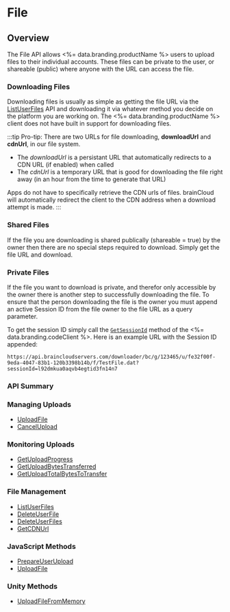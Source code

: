 # File
## Overview



The File API allows <%= data.branding.productName %> users to upload files to their individual accounts.
These files can be private to the user, or shareable (public) where anyone with the URL can access the file.

### Downloading Files

Downloading files is usually as simple as getting the file URL via the [ListUserFiles](/api/capi/file/listuserfiles) API and downloading it via whatever method you decide on the platform you are working on.  The <%= data.branding.productName %> client does not have built in support for downloading files.

:::tip
Pro-tip: There are two URLs for file downloading, <strong>downloadUrl</strong> and <strong>cdnUrl</strong>, in our file system. 
<ul>
    <li>The <em>downloadUrl</em> is a persistant URL that automatically redirects to a CDN URL (if enabled) when called</li>
    <li>The <em>cdnUrl</em> is a temporary URL that is good for downloading the file right away (in an hour from the time to generate that URL)</li>
</ul>

Apps do not have to specifically retrieve the CDN urls of files. brainCloud will automatically redirect the client to the CDN address when a download attempt is made. 
:::

### Shared Files

If the file you are downloading is shared publically (shareable = true) by the owner then there are no special steps required to download.  Simply get the file URL and download.

### Private Files

If the file you want to download is private, and therefor only accessible by the owner there is another step to successfully downloading the file.
To ensure that the person downloading the file is the owner you must append an active Session ID from the file owner to the file URL as a query parameter.

To get the session ID simply call the [<code>GetSessionId</code>](/api/capi/client/getsessionid) method of the <%= data.branding.codeClient %>.  Here is an example URL with the Session ID appended:

`https://api.braincloudservers.com/downloader/bc/g/123465/u/fe32f00f-9eda-4047-83b1-120b3398b14b/f/TestFile.dat?sessionId=l92dmkua0aqvb4egtid3fn14n7`


### API Summary

### Managing Uploads

* [UploadFile](/api/capi/file/uploadfile)
* [CancelUpload](/api/capi/file/cancelupload)

### Monitoring Uploads

* [GetUploadProgress](/api/capi/file/getuploadprogress)
* [GetUploadBytesTransferred](/api/capi/file/getuploadbytestransferred)
* [GetUploadTotalBytesToTransfer](/api/capi/file/getuploadtotalbytestotransfer)

### File Management

* [ListUserFiles](/api/capi/file/listuserfiles)
* [DeleteUserFile](/api/capi/file/deleteuserfile)
* [DeleteUserFiles](/api/capi/file/deleteuserfiles)
* [GetCDNUrl](/api/capi/file/getcdnurl)

### JavaScript Methods

* [PrepareUserUpload](/api/capi/file/prepareuserupload)
* [UploadFile](/api/capi/file/uploadfile,javascript)

### Unity Methods

* [UploadFileFromMemory](/api/capi/file/uploadfilefrommemory)

<DocCardList />